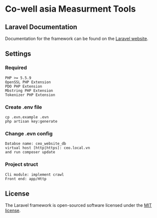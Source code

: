 # Co-well asia Measurment Tools

## Laravel Documentation

Documentation for the framework can be found on the [Laravel website](http://laravel.com/docs).

## Settings
### Required
```
PHP >= 5.5.9
OpenSSL PHP Extension
PDO PHP Extension
Mbstring PHP Extension
Tokenizer PHP Extension
```
### Create .env file
```
cp .evn.example .evn
php artisan key:generate
```

### Change .evn config
```
Databse name: ceo_website_db
virtual host [http|https]: ceo.local.vn
and run composer update
```
### Project struct
```
Cli module: implement crawl
Front end: app/Http
```
## License

The Laravel framework is open-sourced software licensed under the [MIT license](http://opensource.org/licenses/MIT).
